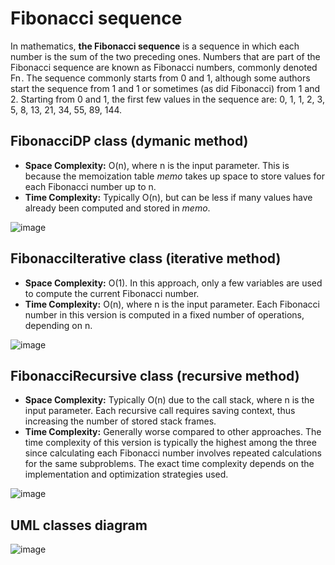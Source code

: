 # Fibonacci sequence
In mathematics, **the Fibonacci sequence** is a sequence in which each number is the sum of the two preceding ones. 
Numbers that are part of the Fibonacci sequence are known as Fibonacci numbers, commonly denoted Fn .
The sequence commonly starts from 0 and 1, although some authors start the sequence from 1 and 1 or sometimes (as did Fibonacci) from 1 and 2.
Starting from 0 and 1, the first few values in the sequence are:
0, 1, 1, 2, 3, 5, 8, 13, 21, 34, 55, 89, 144.
## FibonacciDP class (dymanic method)
* **Space Complexity:** O(n), where n is the input parameter.
  This is because the memoization table *memo* takes up space to store values for each Fibonacci number up to n.
* **Time Complexity:** Typically O(n), but can be less if many values have already been computed and stored in *memo*.
  
![image](https://github.com/paievska/java-module5-finobacci/assets/71642076/f9801552-8473-4e5d-9dc1-a3d7e8c84558)
## FibonacciIterative class (iterative method)
* **Space Complexity:** O(1). In this approach, only a few variables are used to compute the current Fibonacci number.
* **Time Complexity:** O(n), where n is the input parameter. Each Fibonacci number in this version is computed in a fixed number of operations, depending on n.
  
![image](https://github.com/paievska/java-module5-finobacci/assets/71642076/4b4fe877-e599-49ad-b5db-4fd6feff16a5)
## FibonacciRecursive class (recursive method)
* **Space Complexity:** Typically O(n) due to the call stack, where n is the input parameter.
  Each recursive call requires saving context, thus increasing the number of stored stack frames.
* **Time Complexity:** Generally worse compared to other approaches. The time complexity of this version is typically the highest among the three since
  calculating each Fibonacci number involves repeated calculations for the same subproblems.
  The exact time complexity depends on the implementation and optimization strategies used.
  
![image](https://github.com/paievska/java-module5-finobacci/assets/71642076/060cf3f6-bb86-4af4-a90c-d3ef4085682e)
## UML classes diagram
![image](https://github.com/paievska/java-module5-finobacci/assets/71642076/75679a25-0197-443d-86df-c43dffef11c8)
